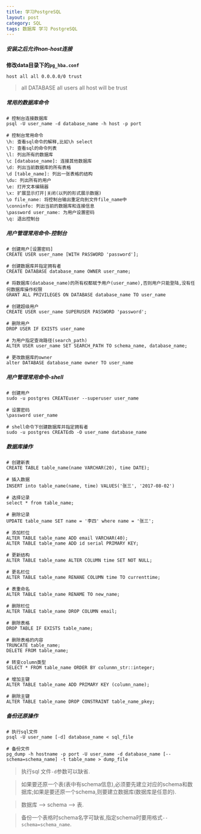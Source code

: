 ```yaml
---
title: 学习PostgreSQL
layout: post
category: SQL
tags: 数据库 学习 PostgreSQL
---
```


##### 安装之后允许non-host连接

**修改data目录下的`pg_hba.conf`**

`host all all 0.0.0.0/0 trust`

> all DATABASE all users all host will be trust

##### 常用的数据库命令

    # 控制台连接数据库
    psql -U user_name -d database_name -h host -p port

    # 控制台常用命令
    \h: 查看sql命令的解释,比如\h select
    \?: 查看sql的命令列表
    \l: 列出所有的数据库
    \c [database_name]: 连接其他数据库
    \d: 列出当前数据库的所有表格
    \d [table_name]: 列出一张表格的结构
    \du: 列出所有的用户
    \e: 打开文本编辑器
    \x: 扩展显示打开|关闭(以列的形式展示数据)
    \o file_name: 将控制台输出重定向到文件file_name中
    \conninfo: 列出当前的数据库和连接信息
    \password user_name: 为用户设置密码
    \q: 退出控制台

##### 用户管理常用命令-控制台

    # 创建用户[设置密码]
    CREATE USER user_name [WITH PASSWORD 'password'];

    # 创建数据库并指定拥有者
    CREATE DATABASE database_name OWNER user_name;

    # 将数据库(database_name)的所有权都赋予用户(user_name),否则用户只能登陆,没有任何数据库操作权限
    GRANT ALL PRIVILEGES ON DATABASE database_name TO user_name

    # 创建超级用户
    CREATE USER user_name SUPERUSER PASSWORD 'password';

    # 删除用户
    DROP USER IF EXISTS user_name 

    # 为用户指定查询路径(search_path)
    ALTER USER user_name SET SEARCH_PATH TO schema_name, database_name;

    # 更改数据库的owner
    alter DATABASE database_name owner TO user_name

##### 用户管理常用命令-shell

    # 创建用户
    sudo -u postgres CREATEuser --superuser user_name

    # 设置密码
    \password user_name

    # shell命令下创建数据库并指定拥有者
    sudo -u postgres CREATEdb -O user_name database_name

##### 数据库操作

    # 创建新表
    CREATE TABLE table_name(name VARCHAR(20), time DATE);

    # 插入数据
    INSERT into table_name(name, time) VALUES('张三', '2017-08-02')

    # 选择记录
    select * from table_name;

    # 删除记录
    UPDATE table_name SET name = '李四' where name = '张三';

    # 添加栏位
    ALTER TABLE table_name ADD email VARCHAR(40);
    ALTER TABLE table_name ADD id serial PRIMARY KEY;

    # 更新结构     
    ALTER TABLE table_name ALTER COLUMN time SET NOT NULL;

    # 更名栏位
    ALTER TABLE table_name RENANE COLUMN time TO currenttime;

    # 表重命名
    ALTER TABLE table_name RENAME TO new_name;

    # 删除栏位
    ALTER TABLE table_name DROP COLUMN email;

    # 删除表格
    DROP TABLE IF EXISTS table_name;

    # 删除表格的内容 
    TRUNCATE table_name;
    DELETE FROM table_name;

    # 转变column类型
    SELECT * FROM table_name ORDER BY colunmn_str::integer;

    # 增加主键
    ALTER TABLE table_name ADD PRIMARY KEY (column_name);

    # 删除主键
    ALTER TABLE table_name DROP CONSTRAINT table_name_pkey;

##### 备份还原操作

    # 执行sql文件
    psql -U user_name [-d] database_name < sql_file

    # 备份文件
    pg_dump -h hostname -p port -U user_name -d database_name [--schema=schema_name] -t table_name > dump_file

> 执行sql 文件`-d`参数可以缺省.

> 如果要还原一个表(表中有schema信息),必须要先建立对应的schema和数据库;如果是要还原一个schema,则要建立数据库(数据库是任意的).

> 数据库 --> schema --> 表.

> 备份一个表格时schema名字可缺省,指定schema时要用格式`--schema=schema_name`.
